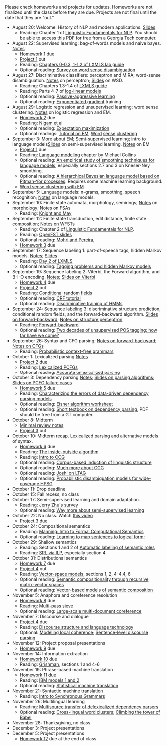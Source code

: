 Please check homeworks and projects for updates. Homeworks are not finalized until the class
before they are due. Projects are not final until the date that they are "out."

+ August 20: Welcome: History of NLP and modern applications. [Slides](lectures/lec1.pdf?raw=true)
  - Reading: Chapter 1 of
	[Linguistic Fundamentals for NLP](http://www.morganclaypool.com/doi/abs/10.2200/S00493ED1V01Y201303HLT020).
	You should be able to access this PDF for free from a Georgia Tech
	computer.
+ August 22: Supervised learning: bag-of-words models and naive bayes. [Notes](lectures/lec2.pdf?raw=true)
  - [Homework 1](homeworks/homework-1.md) due
  - [Project 1](projects/proj-1/project1.md) out
  - Reading: [Chapters 0-0.3, 1-1.2 of LXMLS lab guide](https://github.com/jacobeisenstein/gt-nlp-class/blob/master/readings/lxmls-guide.pdf?raw=true)
  - Optional reading: [Survey on word sense disambiguation](http://promethee.philo.ulg.ac.be/engdep1/download/bacIII/ACM_Survey_2009_Navigli.pdf)
+ August 27: Discriminative classifiers: perceptron and MIRA; word-sense disambiguation. [Notes](lectures/lec3.pdf?raw=true) on perceptron; [Slides](lectures/lec3-wsd-slides.pdf?raw=true) on WSD.
  - Reading: Chapters 1.3-1.4 of [LXMLS guide](https://github.com/jacobeisenstein/gt-nlp-class/blob/master/readings/lxmls-guide.pdf?raw=true)
  - Reading: Parts 4-7 of [log-linear models](https://github.com/jacobeisenstein/gt-nlp-class/blob/master/readings/collins-loglin.pdf?raw=true)
  - Optional reading: [Passive-aggressive learning](http://jmlr.csail.mit.edu/papers/volume7/crammer06a/crammer06a.pdf)
  - Optional reading: [Exponentiated gradient](http://www.cs.columbia.edu/~mcollins/papers/egjournal.pdf) training
+ August 29: Logistic regression and unsupervised learning; word sense clustering. [Notes](lectures/lec4.pdf?raw=true) on logistic regression and EM.
  - [Homework 2](homeworks/homework-2.md) due
  - Reading: [Nigam et al](http://www.kamalnigam.com/papers/emcat-mlj99.pdf)
  - Optional reading: [Expectation maximization](https://github.com/jacobeisenstein/gt-nlp-class/blob/master/readings/collins-em.pdf?raw=true)
  - Optional readings: [Tutorial on EM](http://www.cc.gatech.edu/~dellaert/em-paper.pdf), [Word](http://acl.ldc.upenn.edu/P/P95/P95-1026.pdf) [sense](http://www.d.umn.edu/~tpederse/Pubs/wsdbook-2006-pedersen.pdf) [clustering](http://www.aclweb.org/anthology-new/W/W97/W97-0322.pdf)
+ September 3: More about EM; Semi-supervised learning; intro to language models[Slides](lectures/lec4-semisup-em.pdf?raw=true) on semi-supervised learning.
  [Notes](lectures/lec5.pdf?raw=true) on EM
  - [Project 1](projects/proj-1/project1.md) due
  - Reading: [Language modeling](https://github.com/jacobeisenstein/gt-nlp-class/blob/master/readings/collins-lm.pdf?raw=true) chapter by Michael Collins
  - Optional reading: [An empirical study of smoothing techniques for language models](http://u.cs.biu.ac.il/~yogo/courses/mt2013/papers/chen-goodman-99.pdf), especially
	sections 2.7 and 3 on Kneser-Ney smoothing.
  - Optional reading:
    [A hierarchical Bayesian language model based on Pitman-Yor processes](http://acl.ldc.upenn.edu/P/P06/P06-1124.pdf). Requires
    some machine learning background.
  - [Word sense clustering with EM](demos/word-cluster.ipynb)
+ September 5: Language models: n-grams, smoothing, speech recognition; [Notes](lectures/lec6-lm.pdf?raw=true) on language models.
+ September 10: Finite state automata, morphology, semirings; [Notes](lectures/lec7-morphology.pdf?raw=true) on morphology; [Notes](lectures/lec7-fsa.pdf?raw=true) on FSAs
  - Reading: [Knight and May](http://ai.eecs.umich.edu/people/rounds/csli/main.pdf)
+ September 12: Finite state transduction, edit distance, finite state composition; [Notes](lectures/lec8-wfsts.pdf?raw=true) on WFSTs
  - Reading: Chapter 2 of [Linguistic Fundamentals for NLP](http://www.morganclaypool.com/doi/abs/10.2200/S00493ED1V01Y201303HLT020).
  - Reading: [OpenFST slides](http://www.stringology.org/event/CIAA2007/pres/Tue2/Riley.pdf)
  - Optional reading: [Mohri and Pereira](http://dx.doi.org/10.1006/csla.2001.0184), 
  - [Homework 3](homeworks/homework-3.md) due
+ September 17: Sequence labeling 1: part-of-speech tags, hidden Markov models. [Notes](lectures/lec9-pos.pdf?raw=true); [Slides](lectures/lec9-pos-slides.pdf?raw=true)
  - Reading: [Day 2 of LXMLS](https://github.com/jacobeisenstein/gt-nlp-class/blob/master/readings/lxmls-guide.pdf?raw=true)
  - Optional reading: [Tagging problems and hidden Markov models](http://www.cs.columbia.edu/~mcollins/hmms-spring2013.pdf)
+ September 19: Sequence labeling 2: Viterbi, the Forward algorithm, and B-I-O encoding. [Notes](lectures/lec10-hmm.pdf?raw=true); [Slides on Viterbi](lectures/sequence-slides.pdf?raw=true)
  - [Homework 4](homeworks/homework-4.md) due
  - [Project 2](projects/proj-2/project2.md) out
  - Reading: [Conditional random fields](http://www.cs.columbia.edu/~mcollins/crf.pdf)
  - Optional reading: [CRF tutorial](http://people.cs.umass.edu/~mccallum/papers/crf-tutorial.pdf)
  - Optional reading: [Discriminative training of HMMs](http://dl.acm.org/citation.cfm?id=1118694)
+ September 24: Sequence labeling 3: discriminative structure
prediction, conditional random fields, and the forward-backward
algorithm. [Slides on forward-backward](lectures/sequence-slides.pdf?raw=true); [Notes on structure perceptron](lectures/lec11-sequence-labeling.pdf?raw=true)
  - Reading: [Forward-backward](http://www.cs.columbia.edu/~mcollins/fb.pdf)
  - Optional reading: [Two decades of unsupervised POS tagging: how far have we come?](homepages.inf.ed.ac.uk/sgwater/papers/emnlp10-20yrsPOS.pdf)
+ September 26: Syntax and CFG parsing; [Notes on forward-backward](lectures/lec12-crfs.pdf?raw=true); [Notes on CFGs](lectures/lec12-cfls.pdf?raw=true)
  - Reading: [Probabilistic context-free grammars](http://www.cs.columbia.edu/~mcollins/courses/nlp2011/notes/pcfgs.pdf)
+ October 1: Lexicalized parsing [Notes](lectures/lec13-cfg-parsing.pdf?raw=true)
  - [Project 2](project-2.md) due
  - Reading: [Lexicalized PCFGs](http://www.cs.columbia.edu/~mcollins/courses/nlp2011/notes/lexpcfgs.pdf)
  - Optional reading: [Accurate unlexicalized parsing](http://acl.ldc.upenn.edu/P/P03/P03-1054.pdf)
+ October 3: Dependency parsing [Notes](lectures/lec14-depparsing.pdf?raw=true); [Slides on parsing algorithms](lectures/lec14-algorithm-slides.pdf?raw=true); [Slides on PCFG failure cases](lectures/lec14-pcfg-fail.pdf?raw=true)
  - [Homework 5](homeworks/homework-5.md) due
  - Reading: [Characterizing the errors of data-driven dependency parsing models](http://acl.ldc.upenn.edu/D/D07/D07-1013.pdf)
  - Optional reading: [Eisner algorithm worksheet](http://www.cc.gatech.edu/~jeisenst/classes/cs7650_sp12/eisner_worksheet.pdf)
  - Optional reading: [Short textbook on dependency parsing](http://www.morganclaypool.com/doi/abs/10.2200/S00169ED1V01Y200901HLT002), PDF should be free from a GT computer.
+ October 8: Midterm
  - [Minimal review notes](lectures/midterm-review.pdf?raw=true)
  - [Project 3](project-3.md) out
+ October 10: Midterm recap. Lexicalized parsing and alternative models of syntax.
  - [Homework 6](homeworks/homework-6.md) due
  - Reading: [The inside-outside algorithm](http://www.cs.columbia.edu/~mcollins/io.pdf)
  - Reading: [Intro to CCG](http://web.uvic.ca/~ling48x/ling484/notes/ccg_intro.pdf)
  - Optional reading: [Corpus-based induction of linguistic structure](http://acl.ldc.upenn.edu/acl2004/main/pdf/341_pdf_2-col.pdf)
  - Optional reading: [Much more about CCG](http://homepages.inf.ed.ac.uk/steedman/papers/ccg/SteedmanBaldridgeNTSyntax.pdf)
  - Optional reading: [Joshi on LTAG](http://onlinelibrary.wiley.com/doi/10.1207/s15516709cog2805_2/pdf)
  - Optional reading: [Probabilistic disambiguation models for wide-coverage HPSG](http://acl.ldc.upenn.edu/P/P05/P05-1011.pdf)
+ October 11: Drop deadline
+ October 15: Fall recess, no class
+ October 17: Semi-supervised learning and domain adaptation.
  - Reading: [Jerry Zhu's survey](http://pages.cs.wisc.edu/~jerryzhu/pub/SSL_EoML.pdf)
  - Optional reading: [Way more about semi-supervised learning](http://www.morganclaypool.com/doi/abs/10.2200/S00196ED1V01Y200906AIM006)
+ October 22: No class. Watch [this video](http://videolectures.net/metaforum2012_pereira_semantic/)
  - [Project 3](project-3.md) due
+ October 24: Compositional semantics
  - Reading: [Manning: Intro to Formal Computational Semantics](http://www.stanford.edu/class/cs224u/readings/cl-semantics-new.pdf)
  - Optional reading: [Learning to map sentences to logical form](http://arxiv.org/pdf/1207.1420v1.pdf); 
+ October 29: Shallow semantics
  - Reading: Sections 1 and 2 of [Automatic labeling of semantic roles](http://acl.ldc.upenn.edu/J/J02/J02-3001.pdf)
  - Reading: [SRL via ILP](http://acl.ldc.upenn.edu/C/C04/C04-1197.pdf), especially section 4.
+ October 31: Distributional semantics
  - [Homework 7](homeworks/homework-7.md) due
  - [Project 4](project-4.md) out  
  - Reading: [Vector-space models](www.jair.org/media/2934/live-2934-4846-jair.pdf), sections 1, 2, 4-4.4, 6
  - Optional reading: [Semantic compositionality through recursive matrix-vector spaces](http://www.robotics.stanford.edu/~ang/papers/emnlp12-SemanticCompositionalityRecursiveMatrixVectorSpaces.pdf)
  - Optional reading: [Vector-based models of semantic composition](http://homepages.inf.ed.ac.uk/s0453356/composition.pdf)
+ November 5: Anaphora and coreference resolution
  - [Homework 8](homeworks/homework-8.md) due
  - Reading: [Multi-pass sieve](http://www.stanford.edu/~jurafsky/emnlp10.pdf)
  - Optional reading: [Large-scale multi-document coreference](http://people.cs.umass.edu/~sameer/files/largescale-acl11.pdf)
+ November 7: Discourse and dialogue
  - [Project 4](project-4.md) due
  - Reading: [Discourse structure and language technology](http://journals.cambridge.org/repo_A84ql5gR)
  - Optional: [Modeling local coherence](http://www.aclweb.org/anthology-new/J/J08/J08-1001.pdf); [Sentence-level discourse parsing](http://acl.ldc.upenn.edu/N/N03/N03-1030.pdf)
+ November 12: Project proposal presentations
  - [Homework 9](homeworks/homework-9.md) due
+ November 14: Information extraction
  - [Homework 10](homeworks/homework-10.md) due
  - Reading: [Grishman](http://cs.nyu.edu/grishman/tarragona.pdf), sections 1 and 4-6
+ November 19: Phrase-based machine translation
  - [Homework 11](homeworks/homework-11.md) due
  - Reading: [IBM models 1 and 2](papers/collins-ibm12.pdf)
  - Optional reading: [Statistical machine translation](http://www.cs.jhu.edu/~alopez/papers/survey.pdf)
+ November 21: Syntactic machine translation
  - Reading: [Intro to Synchronous Grammars](http://www.isi.edu/~chiang/papers/synchtut.pdf)
+ November 26: Multilingual learning
  - Reading: [Multisource transfer of delexicalized dependency parsers](http://www.aclweb.org/anthology-new/D/D11/D11-1006.pdf)
  - Optional reading: [Cross-lingual word clusters](http://www.ryanmcd.com/papers/multiclustNAACL2012.pdf); [Climbing the tower of Babel](http://www.icml2010.org/papers/905.pdf)
+ November 28: Thanksgiving, no class
+ December 3: Project presentations
+ December 5: Project presentations
  - [Homework 12](homeworks/homework-12.md) due at the end of class

